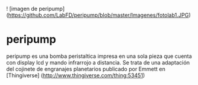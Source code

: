 ! [imagen de peripump]
(https://github.com/LabFD/peripump/blob/master/Imagenes/fotolab1.JPG)

# **peripump**
peripump es una bomba peristaltica impresa en una sola pieza que cuenta con display lcd y mando infrarrojo a distancia.
Se trata de una adaptación del cojinete de engranajes planetarios publicado por Emmett en [Thingiverse] (http://www.thingiverse.com/thing:53451)
